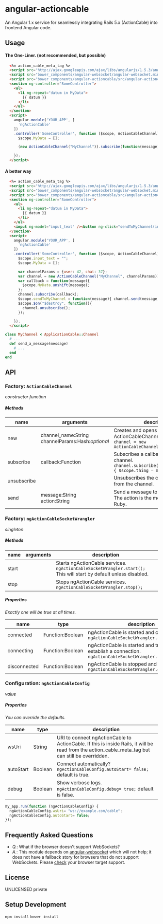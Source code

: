 # angular-actioncable
An Angular 1.x service for seamlessly integrating Rails 5.x (ActionCable) into frontend Angular code.

## Usage

#### The One-Liner. (not recommended, but possible)

```html
  <%= action_cable_meta_tag %>
  <script src="http://ajax.googleapis.com/ajax/libs/angularjs/1.5.3/angular.min.js"></script>
  <script src="bower_components/angular-websocket/angular-websocket.min.js"></script>
  <script src="bower_components/angular-actioncable/src/angular-actioncable.js"></script>
  <section ng-controller="SomeController">
    <ul>
      <li ng-repeat="datum in MyData">
        {{ datum }}
      </li>
    </ul>
  </section>
  <script>
    angular.module('YOUR_APP', [
      'ngActionCable'
    ])
    .controller('SomeController', function ($scope, ActionCableChannel) {
      $scope.MyData = [];

      (new ActionCableChannel("MyChannel")).subscribe(function(message){ $scope.MyData.unshift(message) })

    });
  </script>
```

#### A better way

```html
  <%= action_cable_meta_tag %>
  <script src="http://ajax.googleapis.com/ajax/libs/angularjs/1.5.3/angular.min.js"></script>
  <script src="bower_components/angular-websocket/angular-websocket.min.js"></script>
  <script src="bower_components/angular-actioncable/src/angular-actioncable.js"></script>
  <section ng-controller="SomeController">
    <ul>
      <li ng-repeat="datum in MyData">
        {{ datum }}
      </li>
    </ul>
    <input ng-model="input_text" /><button ng-click="sendToMyChannel(input_text)">Send</button>
  </section>
  <script>
    angular.module('YOUR_APP', [
      'ngActionCable'
    ])
    .controller('SomeController', function ($scope, ActionCableChannel) {
      $scope.input_text = "";
      $scope.MyData = [];

      var channelParams = {user: 42, chat: 37};
      var channel = new ActionCableChannel("MyChannel", channelParams));
      var callback = function(message){
        $scope.MyData.unshift(message);
      };
      channel.subscribe(callback);
      $scope.sendToMyChannel = function(message){ channel.send(message, 'send_a_message') };
      $scope.$on("$destroy", function(){
        channel.unsubscribe();
      });

    });
  </script>
```

```ruby
class MyChannel < ApplicationCable::Channel
  # ...
  def send_a_message(message)
    # ...
  end
end
```

## API

### Factory: `ActionCableChannel`

_constructor function_

##### Methods
name        | arguments                                              | description
------------|--------------------------------------------------------|--------------------------------------------
new         | channel_name:String<br />channelParams:Hash:_optional_ | Creates and opens an ActionCableChannel instance. `var channel = new ActionCableChannel('MyChannel');`
subscribe   | callback:Function                                      | Subscribes a callback function to the channel. `channel.subscribe(function(message){ $scope.thing = message });`
unsubscribe |                                                        | Unsubscribes the callback function from the channel.
send        | message:String<br />action:String                      | Send a message to an action in Rails. The action is the method name in Ruby.

### Factory: `ngActionCableSocketWrangler`

_singleton_

##### Methods
name        | arguments                                              | description
------------|--------------------------------------------------------|--------------------------------------------
start       |                                                        | Starts ngActionCable services. `ngActionCableSocketWrangler.start();`<br />This will start by default unless disabled.
stop        |                                                        | Stops ngActionCable services. `ngActionCableSocketWrangler.stop();`

##### Properties

_Exactly one will be true at all times._

name             | type              | description
-----------------|-------------------|------------
connected        | Function:Boolean  | ngActionCable is started and connected live. `ngActionCableSocketWrangler.connected();`
connecting       | Function:Boolean  | ngActionCable is started and trying to establish a connection. `ngActionCableSocketWrangler.connecting();`
disconnected     | Function:Boolean  | ngActionCable is stopped and not connected. `ngActionCableSocketWrangler.disconnected();`

### Configuration: `ngActionCableConfig`

_value_

##### Properties

_You can override the defaults._

name      | type    | description
----------|---------|------------
wsUri     | String  | URI to connect ngActionCable to ActionCable.  If this is inside Rails, it will be read from the action_cable_meta_tag but can still be overridden.
autoStart | Boolean | Connect automatically? `ngActionCableConfig.autoStart= false;` default is true.
debug     | Boolean | Show verbose logs. `ngActionCableConfig.debug= true;` default is false.

```javascript
my_app.run(function (ngActionCableConfig) {
  ngActionCableConfig.wsUri= "ws://example.com/cable";
  ngActionCableConfig.autoStart= false;
});
```

## Frequently Asked Questions

 * *Q.*: What if the browser doesn't support WebSockets?
 * *A.*: This module depends on [angular-websocket](https://github.com/AngularClass/angular-websocket) which will not help; it does not have a fallback story for browsers that do not support WebSockets. Please [check](http://caniuse.com/#feat=websockets) your browser target support.

## License
UNLICENSED private


## Setup Development
`npm install`
`bower install`
